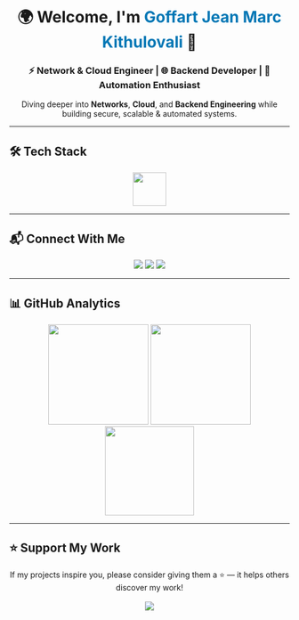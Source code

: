 <!-- Banner / Hero -->
<h1 align="center">🌍 Welcome, I'm <span style="color:#0077B5;">Goffart Jean Marc Kithulovali</span> 👋</h1>
<h3 align="center">⚡ Network & Cloud Engineer | 🌐 Backend Developer | 🤖 Automation Enthusiast</h3>
<p align="center">Diving deeper into <b>Networks</b>, <b>Cloud</b>, and <b>Backend Engineering</b> while building secure, scalable & automated systems.</p>

---

## 🛠️ Tech Stack  
<p align="center">
  <img src="https://skillicons.dev/icons?i=python,django,java,c,mysql,mongodb,linux,azure,cisco,docker" height="60" />
</p>

---

## 📬 Connect With Me  
<p align="center">
  <a href="mailto:kithulovali@gmail.com"><img src="https://img.shields.io/badge/-Email-D14836?style=for-the-badge&logo=gmail&logoColor=white" /></a>
  <a href="https://linkedin.com/in/jean-marc-goffart-6240b132a"><img src="https://img.shields.io/badge/-LinkedIn-0077B5?style=for-the-badge&logo=linkedin&logoColor=white" /></a>
  <a href="https://twitter.com/YourTwitterHandle"><img src="https://img.shields.io/badge/-Twitter-1DA1F2?style=for-the-badge&logo=twitter&logoColor=white" /></a>
</p>

---

## 📊 GitHub Analytics  
<div align="center">

  <!-- GitHub Stats -->
  <img src="https://github-readme-stats.vercel.app/api?username=kithulovali&show_icons=true&theme=tokyonight&hide_border=true&bg_color=0d1117&title_color=58a6ff&icon_color=58a6ff" height="180" />

  <!-- GitHub Streak -->
  <img src="https://streak-stats.demolab.com?user=kithulovali&theme=tokyonight&hide_border=true&background=0d1117&ring=58a6ff&fire=ff6e96&currStreakLabel=ff6e96" height="180" />

  <!-- Languages -->
  <br/>
  <img src="https://github-readme-stats.vercel.app/api/top-langs/?username=kithulovali&layout=compact&theme=tokyonight&hide_border=true&bg_color=0d1117&title_color=58a6ff" height="160" />

</div>

---

## ⭐ Support My Work  
<p align="center">
  If my projects inspire you, please consider giving them a ⭐ — it helps others discover my work!  
  <br><br>
  <a href="https://github.com/kithulovali?tab=repositories">
    <img src="https://img.shields.io/badge/-Star%20My%20Repositories-black?style=for-the-badge&logo=github&logoColor=white" />
  </a>
</p>
